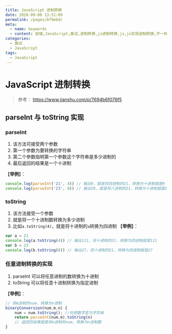 ```yaml
---
title: JavaScript 进制转换
date: 2020-09-08 13:51:09
permalink: /pages/bf9ebd/
meta:
  - name: keywords
  - content: 前端,JavaScript,面试,进制转换,js进制转换,js,js实现进制转换,不一样的进制转换
categories:
  - 面试
  - JavaScript
tags:
  - JavaScript
---
```


# JavaScript 进制转换

> 参考：
> https://www.jianshu.com/p/7694b6f076f5

## parseInt 与 toString 实现

### parseInt

1. 该方法可接受两个参数
2. 第一个参数为要转换的字符串
3. 第二个参数指明第一个参数这个字符串是多少进制的
4. 最后返回的结果是一个十进制

【**举例**】：

```js
console.log(parseInt('21', 4)) // 输出9，就是将四进制的21，转换为十进制就是9
console.log(parseInt('23', 8)) // 输出19，就是将八进制的21，转换为十进制就是19
```

### toString

1. 该方法接受一个参数
2. 就是将一个十进制数转换为多少进制
3. 比如`a.toString(4)`，就是将十进制的`a`转换为四进制
   【**举例**】：

```js
var a = 21
console.log(a.toString(4)) // 输出111，将十进制的21，转换为四进制就是111
var b = 23
console.log(b.toString(8)) // 输出27，将十进制的21，转换为四进制就是27
```

### 任意进制转换的实现

1. parseInt 可以将任意进制的数转换为十进制
2. toString 可以将任意十进制转换为指定进制

【**举例**】：

```js
// 将m进制的num，转换为n进制
binaryConversion(num,m,n) {
    num = num.toString(); //先把数字变为字符串
    return parseInt(num,m).toString(n)
    // 返回的结果就是将m进制的num，转换为n进制数
}
```
